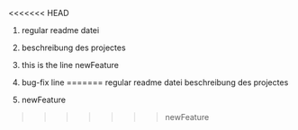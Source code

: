 <<<<<<< HEAD
1. regular readme datei

2. beschreibung des projectes

3. this is the line newFeature

4. bug-fix line
=======
regular readme datei
beschreibung des projectes




5. newFeature
>>>>>>> newFeature
